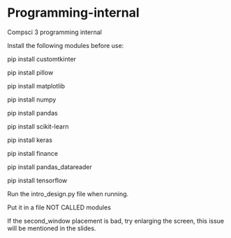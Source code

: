 # Programming-internal
Compsci 3 programming internal

Install the following modules before use:

pip install customtkinter

pip install pillow

pip install matplotlib

pip install numpy

pip install pandas

pip install scikit-learn

pip install keras

pip install finance

pip install pandas_datareader

pip install tensorflow

Run the intro_design.py file when running. 

Put it in a file NOT CALLED modules

If the second_window placement is bad, try enlarging the screen, this issue will be mentioned in the slides.

